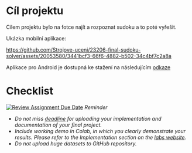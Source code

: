 # Cíl projektu 
Cílem projektu bylo na fotce najít a rozpoznat sudoku a to poté vyřešit.


Ukázka mobilní aplikace:

https://github.com/Strojove-uceni/23206-final-sudoku-solver/assets/20053580/3441bcf3-66f6-4882-b502-34c4bf7c2a8a

Aplikace pro Android je dostupná ke stažení na následujícím [odkaze](https://drive.google.com/file/d/17PyetA5SJNqTdwO6CJBGIE1f51gFTyZM/view?usp=sharing) 


# Checklist
[![Review Assignment Due Date](https://classroom.github.com/assets/deadline-readme-button-24ddc0f5d75046c5622901739e7c5dd533143b0c8e959d652212380cedb1ea36.svg)](https://classroom.github.com/a/8Rx_0qAA)
*Reminder*
*   *Do not miss [deadline](https://su2.utia.cas.cz/labs.html#projects) for uploading your implementation and documentation of your final project.*
*   *Include working demo in Colab, in which you clearly demonstrate your results. Please refer to the Implementation section on the [labs website](https://su2.utia.cas.cz/labs.html#projects).*
*   *Do not upload huge datasets to GitHub repository.*

